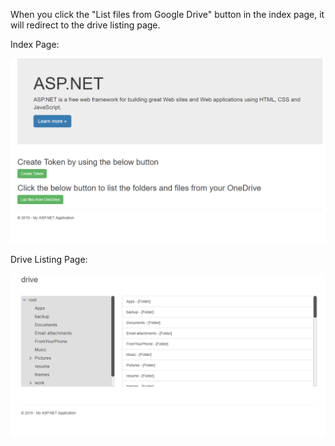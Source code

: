 
When you click the "List files from Google Drive" button in the index page, it will redirect to the drive listing page.

Index Page:
<p align="center">
  <img src="Index.png" title="hover text">
</p>

Drive Listing Page:
<p align="center">
  <img src="DriveListing.png" alt="accessibility text">
</p>